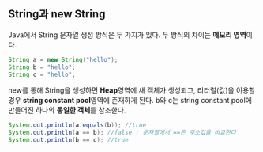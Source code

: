 ## String과 new String

Java에서 String 문자열 생성 방식은 두 가지가 있다.
두 방식의 차이는 **메모리 영역**이다.

```java
String a = new String("hello");
String b = "hello";
String c = "hello";
```

new를 통해 String을 생성하면 **Heap**영역에 새 객체가 생성되고, 리터럴(값)을 이용할 경우 **string constant pool**영역에 존재하게 된다. b와 c는 string constant pool에 만들어진 하나의 **동일한 객체**를 참조한다. 

```java
System.out.println(a.equals(b)); //true
System.out.println(a == b); //false : 문자열에서 ==은 주소값을 비교한다
System.out.println(b == c); //true
```
